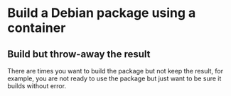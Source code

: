 # Build a Debian package using a container

## Build but throw-away the result

There are times you want to build the package but not keep the result, for
example, you are not ready to use the package but just want to be sure it
builds without error.


